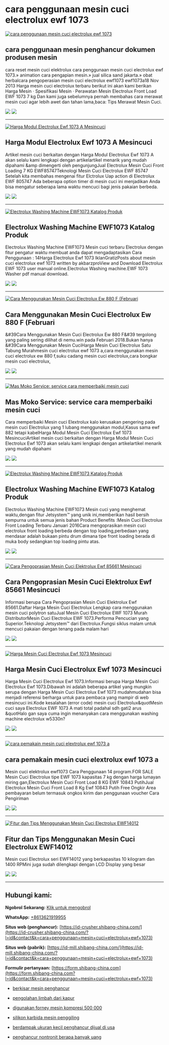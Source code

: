 # cara penggunaan mesin cuci electrolux ewf 1073

<a href="https://swt.shibang-china.com/?l=id&img&k=cara+penggunaan+mesin+cuci+electrolux+ewf+1073" target="_blank">![cara penggunaan mesin cuci electrolux ewf 1073](http://static.shibang-china.com/all-800x300/929.jpg)</a>

## cara penggunaan mesin penghancur dokumen produsen mesin
cara reset mesin cuci elektrolux cara penggunaan mesin cuci electrolux ewf 1073.» animation cara pengapian mesin.» jual silica sand jakarta.» obat herbalcara pengoperasian mesin cuci electrolux ewf1073 ewf1073a18 Nov 2013 Harga mesin cuci electrolux terbaru berikut ini akan kami berikan Harga Mesin · Spesifikasi Mesin · Perawatan Mesin Electrolux Front Load EWF 1073 7 kg Dan kami juga sebelumnya pernah membahas cara merawat mesin cuci agar lebih awet dan tahan lama,baca: Tips Merawat Mesin Cuci.


<a href="https://whatsapp.shibangsoft.com/WhatsApp.php" target="_blank" title="WhatsApp">![](http://static.shibang-china.com/icon/whatsapp.png)</a> <a href="https://swt.shibang-china.com/?l=id&icon&k=cara+penggunaan+mesin+cuci+electrolux+ewf+1073" target="_blank">![](http://static.shibang-china.com/icon/chat-id.png)</a>

---

<a href="https://swt.shibang-china.com/?l=id&img&k=cara+penggunaan+mesin+cuci+electrolux+ewf+1073" target="_blank">![Harga Modul Electrolux Ewf 1073 A Mesincuci](http://static.shibang-china.com/all-800x300/361.jpg)</a>

## Harga Modul Electrolux Ewf 1073 A Mesincuci
Artikel mesin cuci berkaitan dengan Harga Modul Electrolux Ewf 1073 A akan selalu kami lengkapi dengan artikelartikel menarik yang mudah dipahami &amp dimengerti oleh pengunjungJual Electrolux Mesin Cuci Front Loading 7 KG EWF85747Teknologi Mesin Cuci Electrolux EWF 85747 Setelah kita membahas mengenai fitur Elctrolux Uap action di Electrolux EWF 805747 Ada beberapa option timer di mesin cuci ini menjadikan Anda bisa mengatur seberapa lama waktu mencuci bagi jenis pakaian berbeda.


<a href="https://whatsapp.shibangsoft.com/WhatsApp.php" target="_blank" title="WhatsApp">![](http://static.shibang-china.com/icon/whatsapp.png)</a> <a href="https://swt.shibang-china.com/?l=id&icon&k=cara+penggunaan+mesin+cuci+electrolux+ewf+1073" target="_blank">![](http://static.shibang-china.com/icon/chat-id.png)</a>

---

<a href="https://swt.shibang-china.com/?l=id&img&k=cara+penggunaan+mesin+cuci+electrolux+ewf+1073" target="_blank">![Electrolux Washing Machine EWF1073 Katalog Produk](http://static.shibang-china.com/all-800x300/243.jpg)</a>

## Electrolux Washing Machine EWF1073 Katalog Produk
Electrolux Washing Machine EWF1073 Mesin cuci terbaru Electrolux dengan fitur pengatur waktu membuat anda dapat mengadaptasikan Cara Penggunaan : 14Harga Electrolux Ewf 1073 IklanGratizPosts about mesin cuci electrolux ewf 1073 written by akbarzproView and Download Electrolux EWF 1073 user manual online.Electrolux Washing machine.EWF 1073 Washer pdf manual download.


<a href="https://whatsapp.shibangsoft.com/WhatsApp.php" target="_blank" title="WhatsApp">![](http://static.shibang-china.com/icon/whatsapp.png)</a> <a href="https://swt.shibang-china.com/?l=id&icon&k=cara+penggunaan+mesin+cuci+electrolux+ewf+1073" target="_blank">![](http://static.shibang-china.com/icon/chat-id.png)</a>

---

<a href="https://swt.shibang-china.com/?l=id&img&k=cara+penggunaan+mesin+cuci+electrolux+ewf+1073" target="_blank">![Cara Menggunakan Mesin Cuci Electrolux Ew 880 F (Februari](http://static.shibang-china.com/all-800x300/1001.jpg)</a>

## Cara Menggunakan Mesin Cuci Electrolux Ew 880 F (Februari
&#39Cara Menggunakan Mesin Cuci Electrolux Ew 880 F&#39 tergolong yang paling sering dilihat di nemu.win pada Februari 2018.Bukan hanya &#39Cara Menggunakan Mesin CuciHarga Mesin Cuci Electrolux Satu Tabung Murahmesin cuci electrolux ewf 1073 a,cara menggunakan mesin cuci electrolux ew 880 f,suku cadang mesin cuci electrolux,cara bongkar mesin cuci electrolux,


<a href="https://whatsapp.shibangsoft.com/WhatsApp.php" target="_blank" title="WhatsApp">![](http://static.shibang-china.com/icon/whatsapp.png)</a> <a href="https://swt.shibang-china.com/?l=id&icon&k=cara+penggunaan+mesin+cuci+electrolux+ewf+1073" target="_blank">![](http://static.shibang-china.com/icon/chat-id.png)</a>

---

<a href="https://swt.shibang-china.com/?l=id&img&k=cara+penggunaan+mesin+cuci+electrolux+ewf+1073" target="_blank">![Mas Moko Service: service cara memperbaiki mesin cuci](http://static.shibang-china.com/all-800x300/667.jpg)</a>

## Mas Moko Service: service cara memperbaiki mesin cuci
Cara memperbaiki Mesin cuci Elextrolux kalo kerusakan pengering pada mesin cuci Electrolux yang 1 lubang menggunakan modul,Kasus sama ewf 882 tetapi kabelHarga Modul Mesin Cuci Electrolux Ewf 1073 MesincuciArtikel mesin cuci berkaitan dengan Harga Modul Mesin Cuci Electrolux Ewf 1073 akan selalu kami lengkapi dengan artikelartikel menarik yang mudah dipahami


<a href="https://whatsapp.shibangsoft.com/WhatsApp.php" target="_blank" title="WhatsApp">![](http://static.shibang-china.com/icon/whatsapp.png)</a> <a href="https://swt.shibang-china.com/?l=id&icon&k=cara+penggunaan+mesin+cuci+electrolux+ewf+1073" target="_blank">![](http://static.shibang-china.com/icon/chat-id.png)</a>

---

<a href="https://swt.shibang-china.com/?l=id&img&k=cara+penggunaan+mesin+cuci+electrolux+ewf+1073" target="_blank">![Electrolux Washing Machine EWF1073 Katalog Produk](http://static.shibang-china.com/all-800x300/538.jpg)</a>

## Electrolux Washing Machine EWF1073 Katalog Produk
Electrolux Washing Machine EWF1073 Mesin cuci yang menghemat waktu,dengan fitur Jetsystem™ yang unik ini,memberikan hasil bersih sempurna untuk semua jenis bahan Product Benefits :Mesin Cuci Electrolux Front Loading Terbaru Januari 2016Cara mengoprasikan mesin cuci electrolux front loading berbeda dengan top loading,perbedaan yang mendasar adalah bukaan pintu drum dimana tipe front loading berada di muka body sedangkan top loading pintu atas.


<a href="https://whatsapp.shibangsoft.com/WhatsApp.php" target="_blank" title="WhatsApp">![](http://static.shibang-china.com/icon/whatsapp.png)</a> <a href="https://swt.shibang-china.com/?l=id&icon&k=cara+penggunaan+mesin+cuci+electrolux+ewf+1073" target="_blank">![](http://static.shibang-china.com/icon/chat-id.png)</a>

---

<a href="https://swt.shibang-china.com/?l=id&img&k=cara+penggunaan+mesin+cuci+electrolux+ewf+1073" target="_blank">![Cara Pengoprasian Mesin Cuci Elektrolux Ewf 85661 Mesincuci](http://static.shibang-china.com/all-800x300/521.jpg)</a>

## Cara Pengoprasian Mesin Cuci Elektrolux Ewf 85661 Mesincuci
Informasi berupa Cara Pengoprasian Mesin Cuci Elektrolux Ewf 85661.Daftar Harga Mesin Cuci Electrolux Lengkap cara menggunakan mesin cuci polytron satuJual Mesin Cuci Electrolux EWF 1073 Murah DistributorMesin Cuci Electrolux EWF 1073.Performa Pencucian yang Superior.Teknologi Jetsystem™ dari Electrolux.Fungsi siklus malam untuk mencuci pakaian dengan tenang pada malam hari


<a href="https://whatsapp.shibangsoft.com/WhatsApp.php" target="_blank" title="WhatsApp">![](http://static.shibang-china.com/icon/whatsapp.png)</a> <a href="https://swt.shibang-china.com/?l=id&icon&k=cara+penggunaan+mesin+cuci+electrolux+ewf+1073" target="_blank">![](http://static.shibang-china.com/icon/chat-id.png)</a>

---

<a href="https://swt.shibang-china.com/?l=id&img&k=cara+penggunaan+mesin+cuci+electrolux+ewf+1073" target="_blank">![Harga Mesin Cuci Electrolux Ewf 1073 Mesincuci](http://static.shibang-china.com/all-800x300/1079.jpg)</a>

## Harga Mesin Cuci Electrolux Ewf 1073 Mesincuci
Harga Mesin Cuci Electrolux Ewf 1073.Informasi berupa Harga Mesin Cuci Electrolux Ewf 1073.Dibawah ini adalah beberapa artikel yang mungkin serupa dengan Harga Mesin Cuci Electrolux Ewf 1073 mudahmudahan bisa menjadi referensi berharga untuk para pembaca yang mampir di web mesincuci ini.Kode kesalahan (error code) mesin cuci Electrolux&quotMesin cuci saya Electrolux EWF 1073 A mati total padahal sdh gati2 arus &quotHalo gan saya cuma ingin menanyakan cara menggunakan washing machine electrolux w5330n?


<a href="https://whatsapp.shibangsoft.com/WhatsApp.php" target="_blank" title="WhatsApp">![](http://static.shibang-china.com/icon/whatsapp.png)</a> <a href="https://swt.shibang-china.com/?l=id&icon&k=cara+penggunaan+mesin+cuci+electrolux+ewf+1073" target="_blank">![](http://static.shibang-china.com/icon/chat-id.png)</a>

---

<a href="https://swt.shibang-china.com/?l=id&img&k=cara+penggunaan+mesin+cuci+electrolux+ewf+1073" target="_blank">![cara pemakain mesin cuci elextrolux ewf 1073 a](http://static.shibang-china.com/all-800x300/995.jpg)</a>

## cara pemakain mesin cuci elextrolux ewf 1073 a
Mesin cuci elektrolux ewf1073 Cara Penggunaan 14 program.FOR SALE Mesin Cuci Electrolux tipe EWF 1073 kapasitas 7 kg dengan harga lumayan miring gan,Electrolux Mesin Cuci Front Load 8 KG EWF 10843 PutihJual Electrolux Mesin Cuci Front Load 8 Kg Ewf 10843 Putih Free Ongkir Area pembayaran belum termasuk ongkos kirim dan penggunaan voucher Cara Pengiriman


<a href="https://whatsapp.shibangsoft.com/WhatsApp.php" target="_blank" title="WhatsApp">![](http://static.shibang-china.com/icon/whatsapp.png)</a> <a href="https://swt.shibang-china.com/?l=id&icon&k=cara+penggunaan+mesin+cuci+electrolux+ewf+1073" target="_blank">![](http://static.shibang-china.com/icon/chat-id.png)</a>

---

<a href="https://swt.shibang-china.com/?l=id&img&k=cara+penggunaan+mesin+cuci+electrolux+ewf+1073" target="_blank">![Fitur dan Tips Menggunakan Mesin Cuci Electrolux EWF14012](http://static.shibang-china.com/all-800x300/332.jpg)</a>

## Fitur dan Tips Menggunakan Mesin Cuci Electrolux EWF14012
Mesin cuci Electrolux seri EWF14012 yang berkapasitas 10 kilogram dan 1400 RPMini juga sudah dilengkapi dengan LCD Display yang besar

<a href="https://whatsapp.shibangsoft.com/WhatsApp.php" target="_blank" title="WhatsApp">![](http://static.shibang-china.com/icon/whatsapp.png)</a> <a href="https://swt.shibang-china.com/?l=id&icon&k=cara+penggunaan+mesin+cuci+electrolux+ewf+1073" target="_blank">![](http://static.shibang-china.com/icon/chat-id.png)</a>

---
## Hubungi kami:

**Ngobrol Sekarang:** [Klik untuk mengobrol](https://swt.shibang-china.com?l=id&contact&k=cara+penggunaan+mesin+cuci+electrolux+ewf+1073)

**WhatsApp:**  [+8613621919955](https://whatsapp.shibangsoft.com/WhatsApp.php)

**Situs web (penghancur):** [https://id-crusher.shibang-china.com/](https://id-crusher.shibang-china.com/?l=id&contact&k=cara+penggunaan+mesin+cuci+electrolux+ewf+1073)

**Situs web (pabrik):** [https://id-mill.shibang-china.com/](https://id-mill.shibang-china.com/?l=id&contact&k=cara+penggunaan+mesin+cuci+electrolux+ewf+1073)

**Formulir pertanyaan:** [https://form.shibang-china.com](https://form.shibang-china.com?l=id&contact&k=cara+penggunaan+mesin+cuci+electrolux+ewf+1073)

* [berkisar mesin penghancur](../34/berkisar%20mesin%20penghancur.md)

* [pengolahan limbah dari kapur](../34/pengolahan%20limbah%20dari%20kapur.md)

* [digunakan forney mesin kompresi 500 000](../33/digunakan%20forney%20mesin%20kompresi%20500%20000.md)

* [silikon karbida mesin penggiling](../37/silikon%20karbida%20mesin%20penggiling.md)

* [berdampak ukuran kecil penghancur dijual di usa](../34/berdampak%20ukuran%20kecil%20penghancur%20dijual%20di%20usa.md)

* [penghancur nontronit berapa banyak uang](../38/penghancur%20nontronit%20berapa%20banyak%20uang.md)